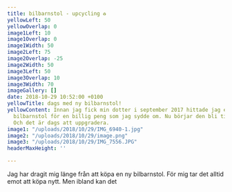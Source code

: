 ```yaml
---
title: bilbarnstol - upcycling ♻️
yellowLeft: 50
yellowOverlap: 0
image1Left: 10
image1Overlap: 0
image1Width: 50
image2Left: 75
image2Overlap: -25
image2Width: 50
image3Left: 50
image3Overlap: 10
image3Width: 70
imageGallery: []
date: 2018-10-29 10:52:00 +0100
yellowTitle: dags med ny bilbarnstol!
yellowContent: Innan jag fick min dotter i september 2017 hittade jag en begagnad
  bilbarnstol för en billig peng som jag sydde om. Nu börjar den bli tight för henne.
  Och det är dags att uppgradera.
image1: "/uploads/2018/10/29/IMG_6940-1.jpg"
image2: "/uploads/2018/10/29/image.png"
image3: "/uploads/2018/10/29/IMG_7556.JPG"
headerMaxHeight: ''

---
```

Jag har dragit mig länge från att köpa en ny bilbarnstol. För mig tar det alltid emot att köpa nytt. Men ibland kan det